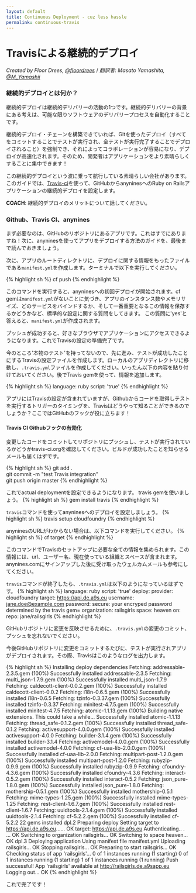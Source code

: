 ```yaml
---
layout: default
title: Continuous Deployment - cuz less hassle
permalink: continuous-travis
---
```


# Travisによる継続的デプロイ

*Created by Floor Drees, [@floordrees](https://twitter.com/floordrees)* / *翻訳者: Masato Yamashita, [@M_Yamashii](https://twitter.com/M_Yamashii)*

### 継続的デプロイとは何か？

継続的デプロイは継続的デリバリーの活動の1つです。継続的デリバリーの背景にある考えは、可能な限りソフトウェアのデリバリープロセスを自動化することです。

継続的デプロイ・チェーンを構築できていれば、Gitを使ったデプロイ（すべてをコミットすることでテストが実行され、全テストが実行完了することでデプロイされること）を強制でき、それによってコラボレーションが容易になり、デプロイが高速化されます。そのため、開発者はアプリケーションをより素晴らしくすることに集中できます！

この継続的デプロイという波に乗って航行している素晴らしい会社があります。このガイドでは、[Travis-ci](http://about.travis-ci.org/)を使って、GitHubからanyninesへのRuby on Railsアプリケーションの継続的デプロイを設定します。

__COACH__: 継続的デプロイのメリットについて話してください。

### Github、Travis CI、anynines

まず必要なのは、GitHubのリポジトリにあるアプリです。これはすでにありますね！次に、anyninesを使ってアプリをデプロイする方法のガイドを、最後まで読んでおきましょう。

<!-- TODO メインディレクトリではなくルートが良いのかも -->
次に、アプリのルートディレクトリに、デプロイに関する情報をもったファイルである`manifest.yml`を作成します。ターミナルで以下を実行してください。

{% highlight sh %}
cf push
{% endhighlight %}

このコマンドを実行すると、anyninesへの初回デプロイが開始されます。cf gemは`manifest.yml`がないことに気づき、アプリのインスタンス数やメモリサイズ、どのサービスをバインドするか、そして一番重要となるこの情報を保存するかどうかなど、標準的な設定に関する質問をしてきます。
この質問に'yes'と答えると、`manifest.yml`が作成されます。

プッシュが成功すると、好きなブラウザでアプリケーションにアクセスできるようになります。これでTravisの設定の準備完了です。

今のところ'本物のテスト'を持ってないので、先に進み、テストが成功したことにするTravisの設定ファイルを作成します。ローカルのアプリディレクトリに移動し、``.travis.yml``ファイルを作成してください。いったん以下の内容を貼り付けておいてください。後でTravis gemを使って、情報を追加します。

{% highlight sh %}
language: ruby
script: 'true'
{% endhighlight %}

アプリにはTravisの設定が含まれていますが、Githubからコードを取得しテストを実行するトリガーのタイミングを、Travisはどうやって知ることができるのでしょうか？ここではGitHubのフックが役に立ちます！

#### Travis CI Githubフックの有効化

変更したコードをコミットしてリポジトリにプッシュし、テストが実行されているかどうかtravis-ci.orgを確認してください。ビルドが成功したことを知らせるメールも届くはずです。

{% highlight sh %}
git add .  
git commit -m "test Travis integration"  
git push origin master
{% endhighlight %}

これでactual deploymentを設定できるようになります。
travis gemを使いましょう。
{% highlight sh %}
gem install travis
{% endhighlight %}

`travis`コマンドを使ってanyninesへのデプロイを設定しましょう。
{% highlight sh %}
travis setup cloudfoundry
{% endhighlight %}

anyninesのURLがわからない場合は、以下コマンドを実行してください。
{% highlight sh %}
cf target
{% endhighlight %}

このコマンドでTravisのセットアップに必要な全ての情報を集められます。この情報には、url、ユーザー名、現在使っている組織とスペースが含まれます。anynines.comにサインアップした後に受け取ったウェルカムメールも参考にしてください。

`travis`コマンドが終了したら、``.travis.yml``は以下のようになっているはずです。
{% highlight sh %}
language: ruby
script: 'true'
deploy:
  provider: cloudfoundry
  target: https://api.de.a9s.eu
  username: jane.doe@example.com
  password:
    secure: your encryped password determined by the travis gem=
  organization: railsgirls
  space: heaven
  on:
    repo: jane/railsgirls
{% endhighlight %}

GitHubリポジトリに変更を反映させるために、`.travis.yml`の変更のコミット、プッシュを忘れないでください。

今後GitHubリポジトリに変更をコミットするたびに、テストが実行されアプリがデプロイされます。その際、Travisはこのようなログを出力します。

{% highlight sh %}
Installing deploy dependencies
Fetching: addressable-2.3.5.gem (100%)
Successfully installed addressable-2.3.5
Fetching: multi_json-1.7.9.gem (100%)
Successfully installed multi_json-1.7.9
Fetching: caldecott-client-0.0.2.gem (100%)
Successfully installed caldecott-client-0.0.2
Fetching: i18n-0.6.5.gem (100%)
Successfully installed i18n-0.6.5
Fetching: tzinfo-0.3.37.gem (100%)
Successfully installed tzinfo-0.3.37
Fetching: minitest-4.7.5.gem (100%)
Successfully installed minitest-4.7.5
Fetching: atomic-1.1.13.gem (100%)
Building native extensions.  This could take a while...
Successfully installed atomic-1.1.13
Fetching: thread_safe-0.1.2.gem (100%)
Successfully installed thread_safe-0.1.2
Fetching: activesupport-4.0.0.gem (100%)
Successfully installed activesupport-4.0.0
Fetching: builder-3.1.4.gem (100%)
Successfully installed builder-3.1.4
Fetching: activemodel-4.0.0.gem (100%)
Successfully installed activemodel-4.0.0
Fetching: cf-uaa-lib-2.0.0.gem (100%)
Successfully installed cf-uaa-lib-2.0.0
Fetching: multipart-post-1.2.0.gem (100%)
Successfully installed multipart-post-1.2.0
Fetching: rubyzip-0.9.9.gem (100%)
Successfully installed rubyzip-0.9.9
Fetching: cfoundry-4.3.6.gem (100%)
Successfully installed cfoundry-4.3.6
Fetching: interact-0.5.2.gem (100%)
Successfully installed interact-0.5.2
Fetching: json_pure-1.8.0.gem (100%)
Successfully installed json_pure-1.8.0
Fetching: mothership-0.5.1.gem (100%)
Successfully installed mothership-0.5.1
Fetching: mime-types-1.25.gem (100%)
Successfully installed mime-types-1.25
Fetching: rest-client-1.6.7.gem (100%)
Successfully installed rest-client-1.6.7
Fetching: uuidtools-2.1.4.gem (100%)
Successfully installed uuidtools-2.1.4
Fetching: cf-5.2.2.gem (100%)
Successfully installed cf-5.2.2
22 gems installed
dpl.2
Preparing deploy
Setting target to https://api.de.a9s.eu...... OK
target: https://api.de.a9s.eu
Authenticating.. .  ... OK
Switching to organization railsgirls... OK
Switching to space heaven... OK
dpl.3
Deploying application
Using manifest file manifest.yml
Uploading railsgirls... OK
Stopping railsgirls... OK
Preparing to start railsgirls... OK
Checking status of app 'railsgirls'...
  0 of 1 instances running (1 starting)
  0 of 1 instances running (1 starting)
  1 of 1 instances running (1 running)
Push successful! App 'railsgirls' available at http://railsgirls.de.a9sapp.eu
Logging out... OK
{% endhighlight %}

これで完了です！